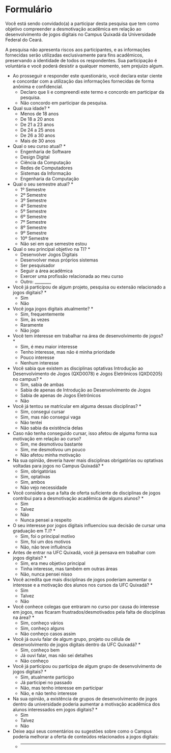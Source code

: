 # Formulário

Você está sendo convidado(a) a participar desta pesquisa que tem como objetivo compreender a desmotivação acadêmica em relação ao desenvolvimento de jogos digitais no Campus Quixadá da Universidade Federal do Ceará.

A pesquisa não apresenta riscos aos participantes, e as informações fornecidas serão utilizadas exclusivamente para fins acadêmicos, preservando a identidade de todos os respondentes. Sua participação é voluntária e você poderá desistir a qualquer momento, sem prejuízo algum.

- Ao prosseguir e responder este questionário, você declara estar ciente e concordar com a utilização das informações fornecidas de forma anônima e confidencial.
  - Declaro que li e compreendi este termo e concordo em participar da pesquisa.
  - Não concordo em participar da pesquisa.
- Qual sua idade?   *
  - Menos de 18 anos
  - De 18 a 20 anos
  - De 21 a 23 anos
  - De 24 a 25 anos
  - De 26 a 30 anos
  - Mais de 30 anos
- Qual o seu curso atual?   *
  - Engenharia de Software
  - Design Digital
  - Ciência da Computação
  - Redes de Computadores
  - Sistemas da Informação
  - Engenharia da Computação
- Qual o seu semestre atual?   *
  - 1º Semestre
  - 2º Semestre
  - 3º Semestre
  - 4º Semestre
  - 5º Semestre
  - 6º Semestre
  - 7º Semestre
  - 8º Semestre
  - 9º Semestre
  - 10º Semestre
  - Não sei em que semestre estou
- Qual o seu principal objetivo na TI?   *
  - Desenvolver Jogos Digitais
  - Desenvolver meus próprios sistemas
  - Ser pesquisador
  - Seguir a área acadêmica
  - Exercer uma profissão relacionada ao meu curso
  - Outro: ________
- Você já participou de algum projeto, pesquisa ou extensão relacionado a jogos digitais?   *
  - Sim
  - Não
- Você joga jogos digitais atualmente?   *
  - Sim, frequentemente
  - Sim, às vezes
  - Raramente
  - Não jogo
- Você tem interesse em trabalhar na área de desenvolvimento de jogos?   *
  - Sim, é meu maior interesse
  - Tenho interesse, mas não é minha prioridade
  - Pouco interesse
  - Nenhum interesse
- Você sabia que existem as disciplinas optativas Introdução ao Desenvolvimento de Jogos (QXD0078) e Jogos Eletrônicos (QXD0205) no campus?   *
  - Sim, sabia de ambas
  - Sabia de apenas de Introdução ao Desenvolvimento de Jogos
  - Sabia de apenas de Jogos Eletrônicos
  - Não
- Você já tentou se matricular em alguma dessas disciplinas?   *
  - Sim, consegui cursar
  - Sim, mas não consegui vaga
  - Não tentei
  - Não sabia da existência delas
- Caso não tenha conseguido cursar, isso afetou de alguma forma sua motivação em relação ao curso?  
  - Sim, me desmotivou bastante
  - Sim, me desmotivou um pouco
  - Não afetou minha motivação
- Na sua opinião, deveria haver mais disciplinas obrigatórias ou optativas voltadas para jogos no Campus Quixadá?   *
  - Sim, obrigatórias
  - Sim, optativas
  - Sim, ambos
  - Não vejo necessidade
- Você considera que a falta de oferta suficiente de disciplinas de jogos contribui para a desmotivação acadêmica de alguns alunos?   *
  - Sim
  - Talvez
  - Não
  - Nunca pensei a respeito
- O seu interesse por jogos digitais influenciou sua decisão de cursar uma graduação em T.I?   *
  - Sim, foi o principal motivo
  - Sim, foi um dos motivos
  - Não, não teve influência
- Antes de entrar na UFC Quixadá, você já pensava em trabalhar com jogos digitais?   *
  - Sim, era meu objetivo principal
  - Tinha interesse, mas também em outras áreas
  - Não, nunca pensei nisso
- Você acredita que mais disciplinas de jogos poderiam aumentar o interesse e a motivação dos alunos nos cursos da UFC Quixadá?   *
  - Sim
  - Talvez
  - Não
- Você conhece colegas que entraram no curso por causa do interesse em jogos, mas ficaram frustrados/desmotivados pela falta de disciplinas na área?   *
  - Sim, conheço vários
  - Sim, conheço alguns
  - Não conheço casos assim
- Você já ouviu falar de algum grupo, projeto ou célula de desenvolvimento de jogos digitais dentro da UFC Quixadá?   *
  - Sim, conheço bem
  - Já ouvi falar, mas não sei detalhes
  - Não conheço
- Você já participou ou participa de algum grupo de desenvolvimento de jogos digitais?   *
  - Sim, atualmente participo
  - Já participei no passado
  - Não, mas tenho interesse em participar
  - Não, e não tenho interesse
- Na sua opinião, a existência de grupos de desenvolvimento de jogos dentro da universidade poderia aumentar a motivação acadêmica dos alunos interessados em jogos digitais?   *
  - Sim
  - Talvez
  - Não
- Deixe aqui seus comentários ou sugestões sobre como o Campus poderia melhorar a oferta de conteúdos relacionados a jogos digitais:  
  - _________________________________________